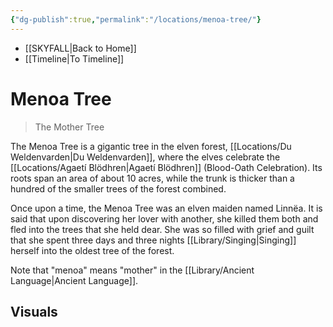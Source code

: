 ```yaml
---
{"dg-publish":true,"permalink":"/locations/menoa-tree/"}
---
```


- [[SKYFALL\|Back to Home]]
- [[Timeline\|To Timeline]]

# Menoa Tree
>The Mother Tree 

The Menoa Tree is a gigantic tree in the elven forest, [[Locations/Du Weldenvarden\|Du Weldenvarden]], where the elves celebrate the [[Locations/Agaetí Blödhren\|Agaetí Blödhren]] (Blood-Oath Celebration). Its roots span an area of about 10 acres, while the trunk is thicker than a hundred of the smaller trees of the forest combined.

Once upon a time, the Menoa Tree was an elven maiden named Linnëa. It is said that upon discovering her lover with another, she killed them both and fled into the trees that she held dear. She was so filled with grief and guilt that she spent three days and three nights [[Library/Singing\|Singing]] herself into the oldest tree of the forest. 

Note that "menoa" means "mother" in the [[Library/Ancient Language\|Ancient Language]].

## Visuals
